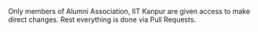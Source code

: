Only members of Alumni Association, IIT Kanpur are given access to make direct changes. Rest everything is done via Pull Requests.
